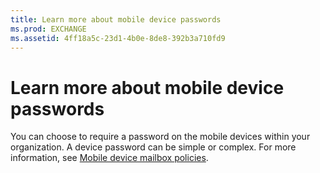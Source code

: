 ```yaml
---
title: Learn more about mobile device passwords
ms.prod: EXCHANGE
ms.assetid: 4ff18a5c-23d1-4b0e-8de8-392b3a710fd9
---
```



# Learn more about mobile device passwords

You can choose to require a password on the mobile devices within your organization. A device password can be simple or complex. For more information, see  [Mobile device mailbox policies](mobile-device-mailbox-policies.md).
  
    
    



